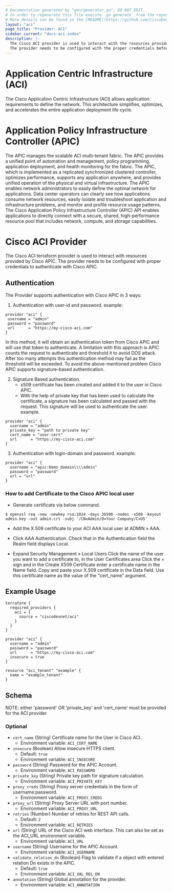 ```yaml
---
# Documentation generated by "gen/generator.go"; DO NOT EDIT.
# In order to regenerate this file execute `go generate` from the repository root.
# More details can be found in the [README](https://github.com/CiscoDevNet/terraform-provider-aci/blob/master/README.md).
layout: "aci"
page_title: "Provider: ACI"
sidebar_current: "docs-aci-index"
description: |-
  The Cisco ACI provider is used to interact with the resources provided by Cisco APIC.
  The provider needs to be configured with the proper credentials before it can be used.
---
```


# Application Centric Infrastructure (ACI)

The Cisco Application Centric Infrastructure (ACI) allows application requirements to define the network. This architecture simplifies, optimizes, and accelerates the entire application deployment life cycle.

# Application Policy Infrastructure Controller (APIC)

The APIC manages the scalable ACI multi-tenant fabric. The APIC provides a unified point of automation and management, policy programming, application deployment, and health monitoring for the fabric. The APIC, which is implemented as a replicated synchronized clustered controller, optimizes performance, supports any application anywhere, and provides unified operation of the physical and virtual infrastructure.
The APIC enables network administrators to easily define the optimal network for applications. Data center operators can clearly see how applications consume network resources, easily isolate and troubleshoot application and infrastructure problems, and monitor and profile resource usage patterns.
The Cisco Application Policy Infrastructure Controller (APIC) API enables applications to directly connect with a secure, shared, high-performance resource pool that includes network, compute, and storage capabilities.

# Cisco ACI Provider

The Cisco ACI terraform provider is used to interact with resources provided by Cisco APIC. The provider needs to be configured with proper credentials to authenticate with Cisco APIC.

## Authentication

The Provider supports authentication with Cisco APIC in 3 ways:

 1. Authentication with user-id and password.
 example:

 ```hcl
provider "aci" {
  username = "admin"
  password = "password"
  url      = "https://my-cisco-aci.com"
}
 ```

 In this method, it will obtain an authentication token from Cisco APIC and will use that token to authenticate. A limitation with this approach is APIC counts the request to authenticate and threshold it to avoid DOS attack. After too many attempts this authentication method may fail as the threshold will be exceeded.
 To avoid the above-mentioned problem Cisco APIC supports signature-based authentication.

 2. Signature Based authentication.
    * x509 certificate has been created and added it to the user in Cisco APIC.
    * With the help of private key that has been used to calculate the certificate, a signature has been calculated and passed with the request. This signature will be used to authenticate the user.
    example.

```
provider "aci" {
  username = "admin"
  private_key = "path to private key"
  cert_name = "user-cert"
  url      = "https://my-cisco-aci.com"
}
```

3. Authentication with login-domain and password.
   example:

```hcl
provider "aci" {
  username = "apic:Demo_domain\\\\admin"
  password = "password"
  url = "url"
}
```

### How to add Certificate to the Cisco APIC local user ###

* Generate certificate via below command.

```shell
$ openssl req -new -newkey rsa:1024 -days 36500 -nodes -x509 -keyout admin.key -out admin.crt -subj '/CN=Admin/O=Your Company/C=US'
```

* Add the X.509 certificate to your ACI AAA local user at ADMIN » AAA.

* Click AAA Authentication. Check that in the Authentication field the Realm field displays Local.

* Expand Security Management » Local Users
Click the name of the user you want to add a certificate to, in the User Certificates area
Click the + sign and in the Create X509 Certificate enter a certificate name in the Name field. Copy and paste your X.509 certificate in the Data field.
Use this certificate name as the value of the "cert_name" argument.

## Example Usage

```hcl
terraform {
  required_providers {
    aci = {
      source = "ciscodevnet/aci"
    }
  }
}

provider "aci" {
  username = "admin"
  password = "password"
  url      = "https://my-cisco-aci.com"
  insecure = true
}

resource "aci_tenant" "example" {
  name = "example_tenant"
}
```

## Schema

NOTE: either 'password' OR 'private_key' and 'cert_name' must be provided for the ACI provider

### Optional

- `cert_name` (String) Certificate name for the User in Cisco ACI.
  - Environment variable: `ACI_CERT_NAME`
- `insecure` (Boolean) Allow insecure HTTPS client.
  - Default: `true`
  - Environment variable: `ACI_INSECURE`
- `password` (String) Password for the APIC Account.
  - Environment variable: `ACI_PASSWORD`
- `private_key` (String) Private key path for signature calculation.
  - Environment variable: `ACI_PRIVATE_KEY`
- `proxy_creds` (String) Proxy server credentials in the form of username:password.
  - Environment variable: `ACI_PROXY_CREDS`
- `proxy_url` (String) Proxy Server URL with port number.
  - Environment variable: `ACI_PROXY_URL`
- `retries` (Number) Number of retries for REST API calls.
  - Default: `2`
  - Environment variable: `ACI_RETRIES`
- `url` (String) URL of the Cisco ACI web interface. This can also be set as the ACI_URL environment variable.
  - Environment variable: `ACI_URL`
- `username` (String) Username for the APIC Account.
  - Environment variable: `ACI_USERNAME`
- `validate_relation_dn` (Boolean) Flag to validate if a object with entered relation Dn exists in the APIC.
  - Default: `true`
  - Environment variable: `ACI_VAL_REL_DN`
- `annotation` (String) Global annotation for the provider. 
  - Environment variable: `ACI_ANNOTATION`
